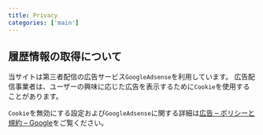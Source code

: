 ```yaml
---
title: Privacy
categories: ['main']
---
```


## 履歴情報の取得について

当サイトは第三者配信の広告サービス`GoogleAdsense`を利用しています。
広告配信事業者は、ユーザーの興味に応じた広告を表示するために`Cookie`を使用することがあります。

`Cookie`を無効にする設定および`GoogleAdsense`に関する詳細は[広告 – ポリシーと規約 – Google](https://policies.google.com/technologies/ads)をご覧ください。

